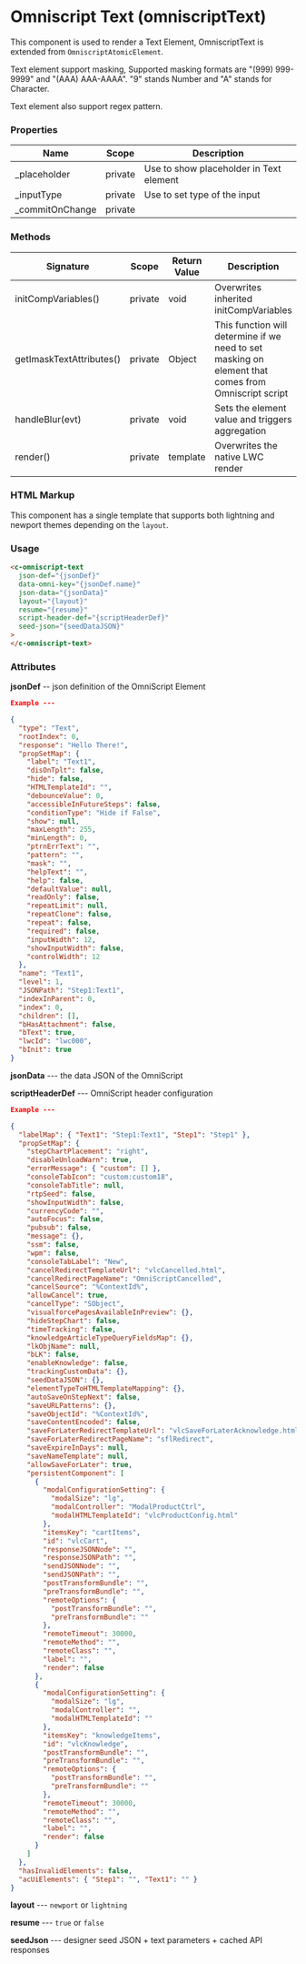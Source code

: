 # Omniscript Text (omniscriptText)

This component is used to render a Text Element, OmniscriptText is extended from `OmniscriptAtomicElement`.

Text element support masking, Supported masking formats are "(999) 999-9999" and "(AAA) AAA-AAAA". "9" stands Number and "A" stands for Character.

Text element also support regex pattern.

### Properties

| Name             | Scope   | Description                             |
| ---------------- | ------- | --------------------------------------- |
| \_placeholder    | private | Use to show placeholder in Text element |
| \_inputType      | private | Use to set type of the input            |
| \_commitOnChange | private |                                         |

### Methods

| Signature                | Scope   | Return Value | Description                                                                                         |
| ------------------------ | ------- | ------------ | --------------------------------------------------------------------------------------------------- |
| initCompVariables()      | private | void         | Overwrites inherited initCompVariables                                                              |
| getImaskTextAttributes() | private | Object       | This function will determine if we need to set masking on element that comes from Omniscript script |
| handleBlur(evt)          | private | void         | Sets the element value and triggers aggregation                                                     |
| render()                 | private | template     | Overwrites the native LWC render                                                                    |

### HTML Markup

This component has a single template that supports both lightning and newport themes depending on the `layout`.

### Usage

```html
<c-omniscript-text
  json-def="{jsonDef}"
  data-omni-key="{jsonDef.name}"
  json-data="{jsonData}"
  layout="{layout}"
  resume="{resume}"
  script-header-def="{scriptHeaderDef}"
  seed-json="{seedDataJSON}"
>
</c-omniscript-text>
```

### Attributes

**jsonDef** -- json definition of the OmniScript Element

```json
Example ---

{
  "type": "Text",
  "rootIndex": 0,
  "response": "Hello There!",
  "propSetMap": {
    "label": "Text1",
    "disOnTplt": false,
    "hide": false,
    "HTMLTemplateId": "",
    "debounceValue": 0,
    "accessibleInFutureSteps": false,
    "conditionType": "Hide if False",
    "show": null,
    "maxLength": 255,
    "minLength": 0,
    "ptrnErrText": "",
    "pattern": "",
    "mask": "",
    "helpText": "",
    "help": false,
    "defaultValue": null,
    "readOnly": false,
    "repeatLimit": null,
    "repeatClone": false,
    "repeat": false,
    "required": false,
    "inputWidth": 12,
    "showInputWidth": false,
    "controlWidth": 12
  },
  "name": "Text1",
  "level": 1,
  "JSONPath": "Step1:Text1",
  "indexInParent": 0,
  "index": 0,
  "children": [],
  "bHasAttachment": false,
  "bText": true,
  "lwcId": "lwc000",
  "bInit": true
}
```

**jsonData** --- the data JSON of the OmniScript

**scriptHeaderDef** --- OmniScript header configuration

```json
Example ---

{
  "labelMap": { "Text1": "Step1:Text1", "Step1": "Step1" },
  "propSetMap": {
    "stepChartPlacement": "right",
    "disableUnloadWarn": true,
    "errorMessage": { "custom": [] },
    "consoleTabIcon": "custom:custom18",
    "consoleTabTitle": null,
    "rtpSeed": false,
    "showInputWidth": false,
    "currencyCode": "",
    "autoFocus": false,
    "pubsub": false,
    "message": {},
    "ssm": false,
    "wpm": false,
    "consoleTabLabel": "New",
    "cancelRedirectTemplateUrl": "vlcCancelled.html",
    "cancelRedirectPageName": "OmniScriptCancelled",
    "cancelSource": "%ContextId%",
    "allowCancel": true,
    "cancelType": "SObject",
    "visualforcePagesAvailableInPreview": {},
    "hideStepChart": false,
    "timeTracking": false,
    "knowledgeArticleTypeQueryFieldsMap": {},
    "lkObjName": null,
    "bLK": false,
    "enableKnowledge": false,
    "trackingCustomData": {},
    "seedDataJSON": {},
    "elementTypeToHTMLTemplateMapping": {},
    "autoSaveOnStepNext": false,
    "saveURLPatterns": {},
    "saveObjectId": "%ContextId%",
    "saveContentEncoded": false,
    "saveForLaterRedirectTemplateUrl": "vlcSaveForLaterAcknowledge.html",
    "saveForLaterRedirectPageName": "sflRedirect",
    "saveExpireInDays": null,
    "saveNameTemplate": null,
    "allowSaveForLater": true,
    "persistentComponent": [
      {
        "modalConfigurationSetting": {
          "modalSize": "lg",
          "modalController": "ModalProductCtrl",
          "modalHTMLTemplateId": "vlcProductConfig.html"
        },
        "itemsKey": "cartItems",
        "id": "vlcCart",
        "responseJSONNode": "",
        "responseJSONPath": "",
        "sendJSONNode": "",
        "sendJSONPath": "",
        "postTransformBundle": "",
        "preTransformBundle": "",
        "remoteOptions": {
          "postTransformBundle": "",
          "preTransformBundle": ""
        },
        "remoteTimeout": 30000,
        "remoteMethod": "",
        "remoteClass": "",
        "label": "",
        "render": false
      },
      {
        "modalConfigurationSetting": {
          "modalSize": "lg",
          "modalController": "",
          "modalHTMLTemplateId": ""
        },
        "itemsKey": "knowledgeItems",
        "id": "vlcKnowledge",
        "postTransformBundle": "",
        "preTransformBundle": "",
        "remoteOptions": {
          "postTransformBundle": "",
          "preTransformBundle": ""
        },
        "remoteTimeout": 30000,
        "remoteMethod": "",
        "remoteClass": "",
        "label": "",
        "render": false
      }
    ]
  },
  "hasInvalidElements": false,
  "acUiElements": { "Step1": "", "Text1": "" }
}
```

**layout** --- `newport` or `lightning`

**resume** --- `true` or `false`

**seedJson** --- designer seed JSON + text parameters + cached API responses
